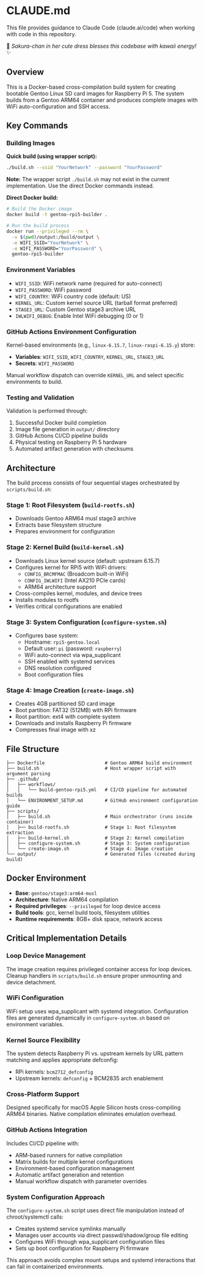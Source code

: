 # CLAUDE.md

This file provides guidance to Claude Code (claude.ai/code) when working with code in this repository.

🌸 *Sakura-chan in her cute dress blesses this codebase with kawaii energy!* ✨

## Overview

This is a Docker-based cross-compilation build system for creating bootable Gentoo Linux SD card images for Raspberry Pi 5. The system builds from a Gentoo ARM64 container and produces complete images with WiFi auto-configuration and SSH access.

## Key Commands

### Building Images

**Quick build (using wrapper script):**
```bash
./build.sh --ssid "YourNetwork" --password "YourPassword"
```

**Note:** The wrapper script `./build.sh` may not exist in the current implementation. Use the direct Docker commands instead.

**Direct Docker build:**
```bash
# Build the Docker image
docker build -t gentoo-rpi5-builder .

# Run the build process
docker run --privileged --rm \
  -v $(pwd)/output:/build/output \
  -e WIFI_SSID="YourNetwork" \
  -e WIFI_PASSWORD="YourPassword" \
  gentoo-rpi5-builder
```

### Environment Variables
- `WIFI_SSID`: WiFi network name (required for auto-connect)
- `WIFI_PASSWORD`: WiFi password  
- `WIFI_COUNTRY`: WiFi country code (default: US)
- `KERNEL_URL`: Custom kernel source URL (tarball format preferred)
- `STAGE3_URL`: Custom Gentoo stage3 archive URL
- `IWLWIFI_DEBUG`: Enable Intel WiFi debugging (0 or 1)

### GitHub Actions Environment Configuration
Kernel-based environments (e.g., `linux-6.15.7`, `linux-raspi-6.15.y`) store:
- **Variables**: `WIFI_SSID`, `WIFI_COUNTRY`, `KERNEL_URL`, `STAGE3_URL`
- **Secrets**: `WIFI_PASSWORD`

Manual workflow dispatch can override `KERNEL_URL` and select specific environments to build.

### Testing and Validation
Validation is performed through:
1. Successful Docker build completion
2. Image file generation in `output/` directory
3. GitHub Actions CI/CD pipeline builds
4. Physical testing on Raspberry Pi 5 hardware
5. Automated artifact generation with checksums

## Architecture

The build process consists of four sequential stages orchestrated by `scripts/build.sh`:

### Stage 1: Root Filesystem (`build-rootfs.sh`)
- Downloads Gentoo ARM64 musl stage3 archive
- Extracts base filesystem structure
- Prepares environment for configuration

### Stage 2: Kernel Build (`build-kernel.sh`)
- Downloads Linux kernel source (default: upstream 6.15.7)
- Configures kernel for RPi5 with WiFi drivers:
  - `CONFIG_BRCMFMAC` (Broadcom built-in WiFi)
  - `CONFIG_IWLWIFI` (Intel AX210 PCIe cards)
  - ARM64 architecture support
- Cross-compiles kernel, modules, and device trees
- Installs modules to rootfs
- Verifies critical configurations are enabled

### Stage 3: System Configuration (`configure-system.sh`)
- Configures base system:
  - Hostname: `rpi5-gentoo.local`
  - Default user: `pi` (password: `raspberry`)
  - WiFi auto-connect via wpa_supplicant
  - SSH enabled with systemd services
  - DNS resolution configured
  - Boot configuration files

### Stage 4: Image Creation (`create-image.sh`)
- Creates 4GB partitioned SD card image
- Boot partition: FAT32 (512MB) with RPi firmware
- Root partition: ext4 with complete system
- Downloads and installs Raspberry Pi firmware
- Compresses final image with xz

## File Structure

```
├── Dockerfile                      # Gentoo ARM64 build environment
├── build.sh                        # Host wrapper script with argument parsing
├── .github/
│   ├── workflows/
│   │   └── build-gentoo-rpi5.yml   # CI/CD pipeline for automated builds
│   └── ENVIRONMENT_SETUP.md        # GitHub environment configuration guide
├── scripts/
│   ├── build.sh                    # Main orchestrator (runs inside container)
│   ├── build-rootfs.sh             # Stage 1: Root filesystem extraction
│   ├── build-kernel.sh             # Stage 2: Kernel compilation
│   ├── configure-system.sh         # Stage 3: System configuration
│   └── create-image.sh             # Stage 4: Image creation
└── output/                         # Generated files (created during build)
```

## Docker Environment

- **Base**: `gentoo/stage3:arm64-musl`
- **Architecture**: Native ARM64 compilation
- **Required privileges**: `--privileged` for loop device access
- **Build tools**: gcc, kernel build tools, filesystem utilities
- **Runtime requirements**: 8GB+ disk space, network access

## Critical Implementation Details

### Loop Device Management
The image creation requires privileged container access for loop devices. Cleanup handlers in `scripts/build.sh` ensure proper unmounting and device detachment.

### WiFi Configuration
WiFi setup uses wpa_supplicant with systemd integration. Configuration files are generated dynamically in `configure-system.sh` based on environment variables.

### Kernel Source Flexibility
The system detects Raspberry Pi vs. upstream kernels by URL pattern matching and applies appropriate defconfig:
- RPi kernels: `bcm2712_defconfig`  
- Upstream kernels: `defconfig` + BCM2835 arch enablement

### Cross-Platform Support
Designed specifically for macOS Apple Silicon hosts cross-compiling ARM64 binaries. Native compilation eliminates emulation overhead.

### GitHub Actions Integration
Includes CI/CD pipeline with:
- ARM-based runners for native compilation
- Matrix builds for multiple kernel configurations
- Environment-based configuration management
- Automatic artifact generation and retention
- Manual workflow dispatch with parameter overrides

### System Configuration Approach
The `configure-system.sh` script uses direct file manipulation instead of chroot/systemctl calls:
- Creates systemd service symlinks manually
- Manages user accounts via direct passwd/shadow/group file editing
- Configures WiFi through wpa_supplicant configuration files
- Sets up boot configuration for Raspberry Pi firmware

This approach avoids complex mount setups and systemd interactions that can fail in containerized environments.